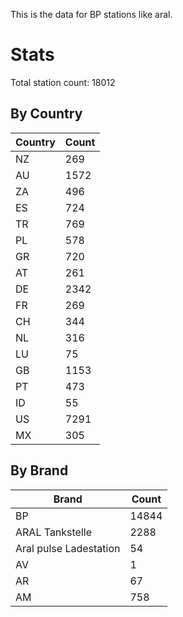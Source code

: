 This is the data for BP stations like aral.


# Stats

Total station count: 18012
## By Country

| Country | Count
| - | - 
| NZ | 269
| AU | 1572
| ZA | 496
| ES | 724
| TR | 769
| PL | 578
| GR | 720
| AT | 261
| DE | 2342
| FR | 269
| CH | 344
| NL | 316
| LU | 75
| GB | 1153
| PT | 473
| ID | 55
| US | 7291
| MX | 305
## By Brand

| Brand | Count
| - | - 
| BP | 14844
| ARAL Tankstelle | 2288
| Aral pulse Ladestation | 54
| AV | 1
| AR | 67
| AM | 758
